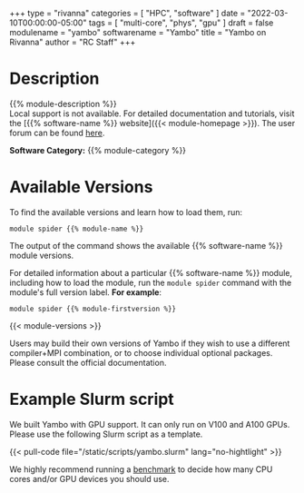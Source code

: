 +++
type = "rivanna"
categories = [
  "HPC",
  "software"
]
date = "2022-03-10T00:00:00-05:00"
tags = [
  "multi-core",
  "phys",
  "gpu"
]
draft = false
modulename = "yambo"
softwarename = "Yambo"
title = "Yambo on Rivanna"
author = "RC Staff"
+++

# Description
{{% module-description %}}
<br>
Local support is not available. For detailed documentation and tutorials, visit the [{{% software-name %}} website]({{< module-homepage >}}). The user forum can be found [here](https://www.yambo-code.org/forum/).

**Software Category:** {{% module-category %}}

# Available Versions
To find the available versions and learn how to load them, run:
```
module spider {{% module-name %}}
```

The output of the command shows the available {{% software-name %}} module versions.

For detailed information about a particular {{% software-name %}} module, including how to load the module, run the `module spider` command with the module's full version label. __For example__:
```
module spider {{% module-firstversion %}}
```

{{< module-versions >}}

Users may build their own versions of Yambo if they wish to use a different compiler+MPI combination, or to choose individual optional packages. Please consult the official documentation.

# Example Slurm script

We built Yambo with GPU support. It can only run on V100 and A100 GPUs. Please use the following Slurm script as a template.

{{< pull-code file="/static/scripts/yambo.slurm" lang="no-hightlight" >}}

We highly recommend running a [benchmark](https://learning.rc.virginia.edu/tutorials/benchmark-parallel-programs/) to decide how many CPU cores and/or GPU devices you should use.
